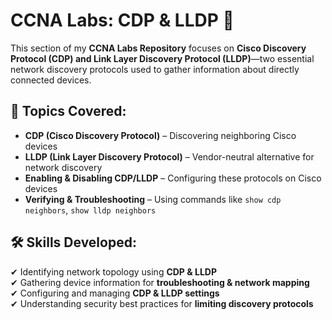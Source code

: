 # CCNA Labs: CDP & LLDP 🚀  

This section of my **CCNA Labs Repository** focuses on **Cisco Discovery Protocol (CDP) and Link Layer Discovery Protocol (LLDP)**—two essential network discovery protocols used to gather information about directly connected devices.  

## 🔹 Topics Covered:  
- **CDP (Cisco Discovery Protocol)** – Discovering neighboring Cisco devices  
- **LLDP (Link Layer Discovery Protocol)** – Vendor-neutral alternative for network discovery  
- **Enabling & Disabling CDP/LLDP** – Configuring these protocols on Cisco devices  
- **Verifying & Troubleshooting** – Using commands like `show cdp neighbors`, `show lldp neighbors`  

## 🛠️ Skills Developed:  
✔ Identifying network topology using **CDP & LLDP**  
✔ Gathering device information for **troubleshooting & network mapping**  
✔ Configuring and managing **CDP & LLDP settings**  
✔ Understanding security best practices for **limiting discovery protocols**  
